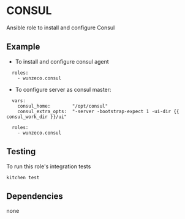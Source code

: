CONSUL
======

Ansible role to install and configure Consul


## Example

- To install and configure consul agent

```
  roles:
    - wunzeco.consul
```


- To configure server as consul master:

```
  vars:
    consul_home:    	"/opt/consul"
    consul_extra_opts:  "-server -bootstrap-expect 1 -ui-dir {{ consul_work_dir }}/ui"

  roles:
    - wunzeco.consul
```


## Testing

To run this role's integration tests

```
kitchen test
```


## Dependencies

none
